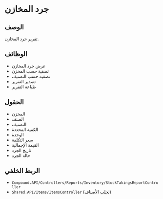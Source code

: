 # جرد المخازن

## الوصف
تقرير جرد المخازن.

## الوظائف
- عرض جرد المخازن
- تصفية حسب المخزن
- تصفية حسب التصنيف
- تصدير التقرير
- طباعة التقرير

## الحقول
- المخزن
- الصنف
- التصنيف
- الكمية المحددة
- الوحدة
- سعر التكلفة
- القيمة الإجمالية
- تاريخ الجرد
- حالة الجرد

## الربط الخلفي
- `Compound.API/Controllers/Reports/Inventory/StockTakingsReportController`
- `Shared.API/Items/ItemsController` (لجلب الأصناف)
